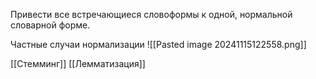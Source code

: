 Привести все встречающиеся словоформы к одной, нормальной словарной форме.

Частные случаи нормализации
![[Pasted image 20241115122558.png]]

[[Стемминг]]
[[Лемматизация]]